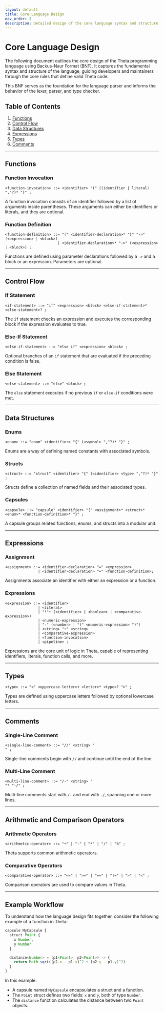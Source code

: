 ```yaml
---
layout: default
title: Core Language Design
nav_order: 2
description: Detailed design of the core language syntax and structure for the Theta programming language.
---
```


# Core Language Design

The following document outlines the core design of the Theta programming language using Backus-Naur Format (BNF). It captures the fundamental syntax and structure of the language, guiding developers and maintainers through the core rules that define valid Theta code.

This BNF serves as the foundation for the language parser and informs the behavior of the lexer, parser, and type checker.

## Table of Contents

1. [Functions](#functions)
2. [Control Flow](#control-flow)
3. [Data Structures](#data-structures)
4. [Expressions](#expressions)
5. [Types](#types)
6. [Comments](#comments)

---

## Functions

### Function Invocation
```
<function-invocation> ::= <identifier> "(" ((identifier | literal) ","?)* ")" ;
```
A function invocation consists of an identifier followed by a list of arguments inside parentheses. These arguments can either be identifiers or literals, and they are optional.

### Function Definition
```
<function-definition> ::= "(" <identifier-declaration>* ")" "->" (<expression> | <block>)
                        | <identifier-declaration>* "->" (<expression> | <block>) ;
```
Functions are defined using parameter declarations followed by a `->` and a block or an expression. Parameters are optional.

---

## Control Flow

### If Statement
```
<if-statement> ::= "if" <expression> <block> <else-if-statement>* <else-statement>? ;
```
The `if` statement checks an expression and executes the corresponding block if the expression evaluates to true.

### Else-If Statement
```
<else-if-statement> ::= "else if" <expression> <block> ;
```
Optional branches of an `if` statement that are evaluated if the preceding condition is false.

### Else Statement
```
<else-statement> ::= "else" <block> ;
```
The `else` statement executes if no previous `if` or `else-if` conditions were met.

---

## Data Structures

### Enums
```
<enum> ::= "enum" <identifier> "{" (<symbol> ","?)* "}" ;
```
Enums are a way of defining named constants with associated symbols.

### Structs
```
<struct> ::= "struct" <identifier> "{" (<identifier> <type> ","?)* "}" ;
```
Structs define a collection of named fields and their associated types.

### Capsules
```
<capsule> ::= "capsule" <identifier> "{" <assignment>* <struct>* <enum>* <function-definition>* "}" ;
```
A capsule groups related functions, enums, and structs into a modular unit.

---

## Expressions

### Assignment
```
<assignment> ::= <identifier-declaration> "=" <expression>
               | <identifier-declaration> "=" <function-definition>;
```
Assignments associate an identifier with either an expression or a function.

### Expressions
```
<expression> ::= <identifier>
               | <literal>
               | "!"+ (<identifier> | <boolean> | <comparative-expression>)
               | <numeric-expression>
               | "-" (<number> | "(" <numeric-expression> ")")
               | <string> "+" <string>
               | <comparative-expression>
               | <function-invocation>
               | <pipeline> ;
```
Expressions are the core unit of logic in Theta, capable of representing identifiers, literals, function calls, and more.

---

## Types
```
<type> ::= "<" <uppercase-letter>+ <letter>* <type>? ">" ;
```
Types are defined using uppercase letters followed by optional lowercase letters.

---

## Comments

### Single-Line Comment
```
<single-line-comment> ::= "//" <string> "
" ;
```
Single-line comments begin with `//` and continue until the end of the line.

### Multi-Line Comment
```
<multi-line-comment> ::= "/-" <string> "
"* "-/" ;
```
Multi-line comments start with `/-` and end with `-/`, spanning one or more lines.

---

## Arithmetic and Comparison Operators

### Arithmetic Operators
```
<arithmetic-operator> ::= "+" | "-" | "*" | "/" | "%" ;
```
Theta supports common arithmetic operators.

### Comparative Operators
```
<comparative-operator> ::= "<=" | ">=" | "==" | "!=" | ">" | "<" ;
```
Comparison operators are used to compare values in Theta.

---

## Example Workflow

To understand how the language design fits together, consider the following example of a function in Theta:

```typescript
capsule MyCapsule {
  struct Point {
    x Number,
    y Number
  }

  distance<Number> = (p1<Point>, p2<Point>) -> {
    return Math.sqrt((p2.x - p1.x)^2 + (p2.y - p1.y)^2)
  }
}
```

In this example:
- A capsule named `MyCapsule` encapsulates a struct and a function.
- The `Point` struct defines two fields: `x` and `y`, both of type `Number`.
- The `distance` function calculates the distance between two `Point` objects.
